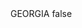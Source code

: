 <?xml version="1.0" encoding="UTF-8"?>
<CustomMetadata xmlns="http://soap.sforce.com/2006/04/metadata">
    <label>GEORGIA</label>
    <protected>false</protected>
</CustomMetadata>
